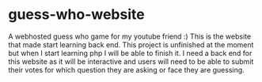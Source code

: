 # guess-who-website
A webhosted guess who game for my youtube friend :)
This is the website that made start learning back end. This project is unfinished at the moment but when I start learning php I will be able to finish it.
I need a back end for this website as it will be interactive and users will need to be able to submit their votes for which question they are asking or face they are guessing.
